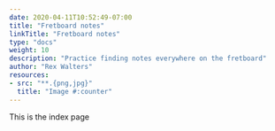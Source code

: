 ```yaml
---
date: 2020-04-11T10:52:49-07:00
title: "Fretboard notes"
linkTitle: "Fretboard notes"
type: "docs"
weight: 10
description: "Practice finding notes everywhere on the fretboard"
author: "Rex Walters"
resources:
- src: "**.{png,jpg}"
  title: "Image #:counter"
---
```


This is the index page
